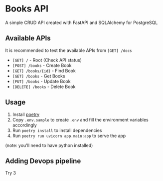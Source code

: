 # Books API

A simple CRUD API created with FastAPI and SQLAlchemy for PostgreSQL

## Available APIs

It is recommended to test the available APIs from ``[GET] /docs``

- ``[GET] /`` - Root (Check API status)
- ``[POST] /books`` - Create Book
- ``[GET] /books/{id}`` - Find Book
- ``[GET] /books`` - Get Books
- ``[PUT] /books`` - Update Book
- ``[DELETE] /books`` - Delete Book

## Usage

1. Install [poetry](https://python-poetry.org/)
2. Copy `.env.sample` to create `.env` and fill the environment variables accordingly
3. Run `poetry install` to install dependencies
4. Run `poetry run uvicorn app.main:app` to serve the app

(note: you'll need to have python installed)

## Adding Devops pipeline
Try 3
